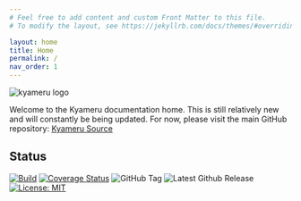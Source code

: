 ```yaml
---
# Feel free to add content and custom Front Matter to this file.
# To modify the layout, see https://jekyllrb.com/docs/themes/#overriding-theme-defaults

layout: home
title: Home
permalink: /
nav_order: 1
---
```


![kyameru logo](/assets/img/logo.png)

Welcome to the Kyameru documentation home. This is still relatively new and will constantly be being updated. For now, please visit the main GitHub repository: [Kyameru Source](https://github.com/djsuperchief/Kyameru)

## Status
[![Build](https://github.com/djsuperchief/Kyameru/actions/workflows/build.yml/badge.svg)](https://github.com/djsuperchief/Kyameru/actions/workflows/build.yml)
[![Coverage Status](https://coveralls.io/repos/github/djsuperchief/Kyameru/badge.svg?branch=main)](https://coveralls.io/github/djsuperchief/Kyameru?branch=main)
![GitHub Tag](https://img.shields.io/github/v/tag/djsuperchief/kyameru)
![Latest Github Release](https://img.shields.io/github/v/release/djsuperchief/kyameru?include_prereleases)
[![License: MIT](https://img.shields.io/badge/License-MIT-yellow.svg)](https://opensource.org/licenses/MIT)